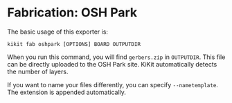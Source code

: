 # Fabrication: OSH Park

The basic usage of this exporter is:
```
kikit fab oshpark [OPTIONS] BOARD OUTPUTDIR
```

When you run this command, you will find `gerbers.zip` in `OUTPUTDIR`. This file
can be directly uploaded to the OSH Park site. KiKit automatically detects the
number of layers.

If you want to name your files differently, you can specify `--nametemplate`.
The extension is appended automatically.
